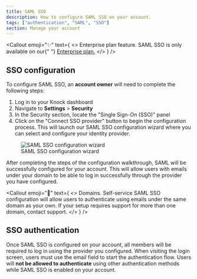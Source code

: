 ```yaml
---
title: SAML SSO
description: How to configure SAML SSO on your account.
tags: ["authentication", "SAML", "SSO"]
section: Manage your account
---
```


<Callout
  emoji="✨"
  text={
    <>
      <span className="font-bold">Enterprise plan feature.</span> SAML SSO is
      only available on our{" "}
      <a href="https://knock.app/pricing">Enterprise plan.</a>
    </>
  }
/>

## SSO configuration

To configure SAML SSO, an **account owner** will need to complete the following steps:

1. Log in to your Knock dashboard
2. Navigate to **Settings** > **Security**
3. In the Security section, locate the "Single Sign-On (SSO)" panel
4. Click on the "Connect SSO provider" button to begin the configuration process. This will launch our SAML SSO configuration wizard where you can select and configure your identity provider.

<figure>
  <Image
    src="/images/manage-your-account/sso-configuration.png"
    width={500}
    height={514}
    className="rounded-md mx-auto border border-gray-200"
    alt="SAML SSO configuration wizard"
  />
  <figcaption>SAML SSO configuration wizard</figcaption>
</figure>
After completing the steps of the configuration walkthrough, SAML will be successfully
configured for your account. This will allow users with emails under your domain
to be able to log in successfully through the provider you have configured.

<Callout
  emoji="🌠"
  text={
    <>
      <span className="font-bold">Domains.</span> Self-service SAML SSO
      configuration will allow users to authenticate using emails under the same
      domain as your own. If your setup requires support for more than one
      domain, contact support.
    </>
  }
/>

## SSO authentication

Once SAML SSO is configured on your account, all members will be required to log in using the provider you
configured. When visiting the login screen, users must use the email field to start the authentication flow.
Users will **not be allowed to authenticate** using other authentication methods while SAML SSO is enabled on your account.
